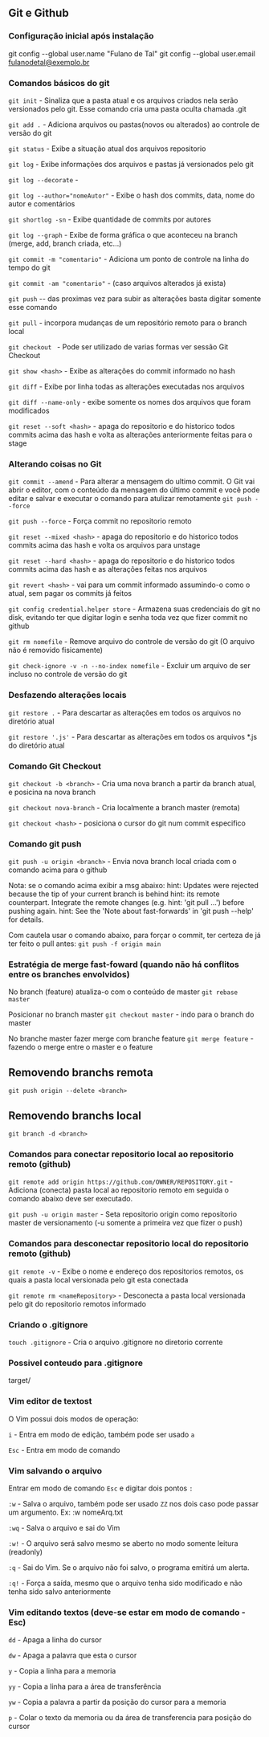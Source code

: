 ## Git e Github 

### Configuração inicial após instalação
git config --global user.name "Fulano de Tal"
git config --global user.email fulanodetal@exemplo.br

### Comandos básicos do git

`git init` - Sinaliza que a pasta atual e os arquivos criados nela serão versionados pelo git. Esse comando cria uma pasta oculta chamada .git

`git add .` - Adiciona arquivos ou pastas(novos ou alterados) ao controle de versão do git

`git status` - Exibe a situação atual dos arquivos repositorio

`git log` - Exibe informações dos arquivos e pastas já versionados pelo git

`git log --decorate` - 

`git log --author="nomeAutor"` - Exibe o hash dos commits, data, nome do autor e comentários 

`git shortlog -sn` - Exibe quantidade de commits por autores

`git log --graph` - Exibe de forma gráfica o que aconteceu na branch (merge, add, branch criada, etc...)

`git commit -m "comentario"` - Adiciona um ponto de controle na linha do tempo do git

`git commit -am "comentario"` - (caso arquivos alterados já exista)

`git push` -- das proximas vez para subir as alterações basta digitar somente esse comando

`git pull` - incorpora mudanças de um repositório remoto para o branch local

`git checkout ` - Pode ser utilizado de varias formas ver sessão Git Checkout

`git show <hash>` - Exibe as alterações do commit informado no hash

`git diff` - Exibe por linha todas as alterações executadas nos arquivos

`git diff --name-only` - exibe somente os nomes dos arquivos que foram modificados

`git reset --soft <hash>` - apaga do repositorio e do historico todos commits acima das hash e volta as alterações anteriormente feitas para o stage

### Alterando coisas no Git
`git commit --amend`  - Para alterar a mensagem do ultimo commit. O Git vai abrir o editor, com o conteúdo da mensagem do último commit e você pode editar e salvar e executar o comando para atulizar remotamente  `git push --force` 

 `git push --force` - Força commit no repositorio remoto

`git reset --mixed <hash>` - apaga do repositorio e do historico todos commits acima das hash e volta os arquivos para unstage 

`git reset --hard <hash>` -  apaga do repositorio e do historico todos commits acima das hash e as alterações feitas nos arquivos

`git revert <hash>` - vai para um commit informado assumindo-o como o atual, sem pagar os commits já feitos


`git config credential.helper store` - Armazena suas credenciais do git no disk, evitando ter que digitar login e senha toda vez que fizer commit no github

`git rm nomefile` - Remove arquivo do controle de versão do git (O arquivo não é removido fisicamente)

`git check-ignore -v -n --no-index nomefile` - Excluir um arquivo de ser incluso no controle de versão do git

### Desfazendo alterações locais
`git restore .` - Para descartar as alterações em todos os arquivos no diretório atual

`git restore '.js'` - Para descartar as alterações em todos os arquivos *.js do diretório atual


### Comando Git Checkout
`git checkout -b <branch>` - Cria uma nova branch a partir da branch atual, e posicina na nova branch

`git checkout nova-branch` - Cria localmente a branch master (remota)

`git checkout <hash>` - posiciona o cursor do git num commit especifico

### Comando git push
`git push -u origin <branch>` - Envia nova branch local criada com o comando acima para o github

Nota: se o comando acima exibir a msg abaixo:
hint: Updates were rejected because the tip of your current branch is behind
hint: its remote counterpart. Integrate the remote changes (e.g.
hint: 'git pull ...') before pushing again.
hint: See the 'Note about fast-forwards' in 'git push --help' for details.

Com cautela usar o comando abaixo, para forçar o commit, ter certeza de já ter feito o pull antes:
`git push -f origin main`


### Estratégia de merge fast-foward (quando não há conflitos entre os branches envolvidos)
No branch (feature) atualiza-o com o conteúdo de master
`git rebase master`
 
Posicionar no branch master 
`git checkout master` - indo para o branch do master
 
No branche master fazer merge com branche feature
`git merge feature`    - fazendo o merge entre o master e o feature

## Removendo branchs remota
`git push origin --delete <branch>`

## Removendo branchs local
`git branch -d <branch>`

### Comandos para conectar repositorio local ao repositorio remoto (github)

`git remote add origin https://github.com/OWNER/REPOSITORY.git` - Adiciona (conecta) pasta local ao repositorio remoto em seguida o comando abaixo deve ser executado.

`git push -u origin master` - Seta repositorio origin como repositorio master de versionamento (-u somente a primeira vez que fizer o push)

### Comandos para desconectar repositorio local do repositorio remoto (github)
`git remote -v` - Exibe o nome e endereço dos repositorios remotos, os quais a pasta local versionada pelo git esta conectada

`git remote rm <nameRepository>` - Desconecta a pasta local versionada pelo git do repositorio remotos informado

### Criando o .gitignore

`touch .gitignore` - Cria o arquivo .gitignore no diretorio corrente

### Possivel conteudo para .gitignore

target/

### Vim editor de textost 
O Vim possui dois modos de operação:

`i` - Entra em modo de edição, também pode ser usado `a` 

`Esc` - Entra em modo de comando

###  Vim salvando o arquivo
Entrar em modo de comando `Esc` e digitar dois pontos `:`

`:w` - Salva o arquivo, também pode ser usado `ZZ` 
       nos dois caso pode passar um argumento. Ex: :w nomeArq.txt

`:wq` - Salva o arquivo e sai do Vim

`:w!` - O arquivo será salvo mesmo se aberto no modo somente leitura 
        (readonly)

`:q` - Sai do Vim. Se o arquivo não foi salvo, o programa emitirá um 
       alerta.

`:q!` - Força a saída, mesmo que o arquivo tenha sido modificado e não 
        tenha sido salvo anteriormente

###  Vim editando textos (deve-se estar em modo de comando - Esc)

`dd` - Apaga a linha do cursor       

`dw` - Apaga a palavra que esta o cursor 

`y` - Copia a linha para a memoria

`yy` - Copia a linha para a área de transferência

`yw` - Copia a palavra a partir da posição do cursor para a memoria

`p` - Colar o texto da memoria ou da área de transferencia para posição do cursor 




